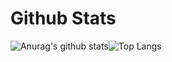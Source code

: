 # Github Stats
![Anurag's github stats](https://github-readme-stats.vercel.app/api?username=Opera1122&show_icons=true&theme=buefy)![Top Langs](https://github-readme-stats.vercel.app/api/top-langs/?username=Opera1122&layout=compact&theme=buefy)

<!---
- 👋 Hi, I’m @Opera1122
- 👀 I’m interested in ...
- 🌱 I’m currently learning ...
- 💞️ I’m looking to collaborate on ...
- 📫 How to reach me ...
--->
<!---
Opera1122/Opera1122 is a ✨ special ✨ repository because its `README.md` (this file) appears on your GitHub profile.
You can click the Preview link to take a look at your changes.
--->

